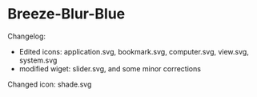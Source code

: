 # Breeze-Blur-Blue

Changelog:

- Edited icons: application.svg, bookmark.svg, computer.svg, view.svg, system.svg
- modified wiget: slider.svg, and some minor corrections

Changed icon: shade.svg
